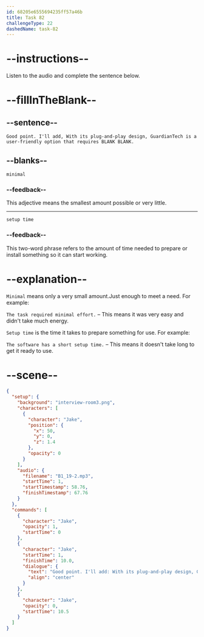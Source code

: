 ```yaml
---
id: 68205e6555694235ff57a46b
title: Task 82
challengeType: 22
dashedName: task-82
---
```


<!-- (Audio) Jake: Good point. I'll add, With its plug-and-play design, GuardianTech is a user-friendly option that requires minimal setup time." -->

# --instructions--

Listen to the audio and complete the sentence below.

# --fillInTheBlank--

## --sentence--

`Good point. I'll add, With its plug-and-play design, GuardianTech is a user-friendly option that requires BLANK BLANK.`

## --blanks--

`minimal`

### --feedback--

This adjective means the smallest amount possible or very little.

---

`setup time`

### --feedback--

This two-word phrase refers to the amount of time needed to prepare or install something so it can start working.

# --explanation--

`Minimal` means only a very small amount.Just enough to meet a need. For example:

`The task required minimal effort.` – This means it was very easy and didn't take much energy.

`Setup time` is the time it takes to prepare something for use. For example:

`The software has a short setup time.` – This means it doesn't take long to get it ready to use.

# --scene--

```json
{
  "setup": {
    "background": "interview-room3.png",
    "characters": [
      {
        "character": "Jake",
        "position": {
          "x": 50,
          "y": 0,
          "z": 1.4
        },
        "opacity": 0
      }
    ],
    "audio": {
      "filename": "B1_19-2.mp3",
      "startTime": 1,
      "startTimestamp": 58.76,
      "finishTimestamp": 67.76
    }
  },
  "commands": [
    {
      "character": "Jake",
      "opacity": 1,
      "startTime": 0
    },
    {
      "character": "Jake",
      "startTime": 1,
      "finishTime": 10.0,
      "dialogue": {
        "text": "Good point. I'll add: With its plug-and-play design, GuardianTech is a user-friendly option that requires minimal setup time.",
        "align": "center"
      }
    },
    {
      "character": "Jake",
      "opacity": 0,
      "startTime": 10.5
    }
  ]
}
```
